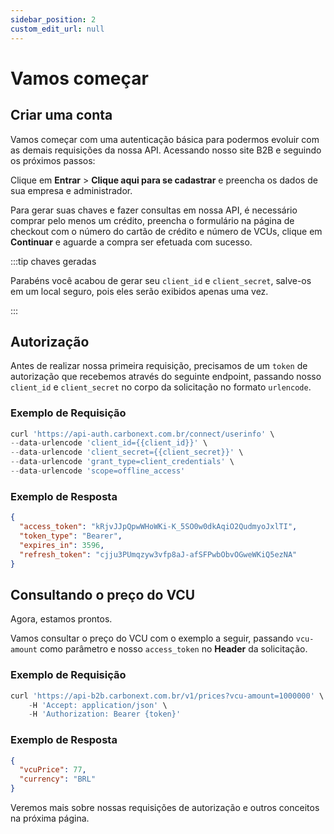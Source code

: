 ```yaml
---
sidebar_position: 2
custom_edit_url: null
---
```


# Vamos começar

## Criar uma conta

<!-- Vamos começar com uma autenticação básica para podermos evoluir com as demais requisições da nossa API. Acessando nosso [site B2B](https://b2b-hml.carbonext.com.br/) em ambiente de homologação para criar uma conta de teste realizando os seguintes passos:

Clique em **Entrar** > **Clique aqui para se cadastrar** e preencha os dados (fictícios) de sua empresa e administrador.

Para gerar suas chaves e fazer consultas em nossa API, é necessário comprar pelo menos um crédito, você pode cadastrar um cartão de crédito de teste sem autenticação
para comprar nosso VCU, preencha o formulário na página de checkout com o número do cartão `4242 4242 4242 4242` com qualquer **CVC** e qualquer **data de validade** futura, adicione o número de **VCUs** que você deseja comprar, clique em **Continuar** e aguarde a confirmação da compra. -->

Vamos começar com uma autenticação básica para podermos evoluir com as demais requisições da nossa API. Acessando nosso site B2B e seguindo os próximos passos:

Clique em **Entrar** > **Clique aqui para se cadastrar** e preencha os dados de sua empresa e administrador.

Para gerar suas chaves e fazer consultas em nossa API, é necessário comprar pelo menos um crédito, preencha o formulário na página de checkout com o número do cartão de crédito e número de VCUs, clique em **Continuar** e aguarde a compra ser efetuada com sucesso.

:::tip chaves geradas

Parabéns você acabou de gerar seu `client_id` e `client_secret`, salve-os em um local seguro, pois eles serão exibidos apenas uma vez.

:::

## Autorização

Antes de realizar nossa primeira requisição, precisamos de um `token` de autorização que recebemos através do seguinte endpoint, passando nosso `client_id` e `client_secret` no corpo da solicitação no formato `urlencode`.

### Exemplo de Requisição

```javascript
curl 'https://api-auth.carbonext.com.br/connect/userinfo' \
--data-urlencode 'client_id={{client_id}}' \
--data-urlencode 'client_secret={{client_secret}}' \
--data-urlencode 'grant_type=client_credentials' \
--data-urlencode 'scope=offline_access'
```

### Exemplo de Resposta

```json
{
  "access_token": "kRjvJJpQpwWHoWKi-K_5SO0w0dkAqiO2QudmyoJxlTI",
  "token_type": "Bearer",
  "expires_in": 3596,
  "refresh_token": "cjju3PUmqzyw3vfp8aJ-afSFPwbObvOGweWKiQ5ezNA"
}
```

## Consultando o preço do VCU

Agora, estamos prontos.

Vamos consultar o preço do VCU com o exemplo a seguir, passando `vcu-amount` como parâmetro e nosso `access_token` no **Header** da solicitação.

### Exemplo de Requisição

```javascript
curl 'https://api-b2b.carbonext.com.br/v1/prices?vcu-amount=1000000' \
    -H 'Accept: application/json' \
    -H 'Authorization: Bearer {token}'
```

### Exemplo de Resposta

```json
{
  "vcuPrice": 77,
  "currency": "BRL"
}
```

Veremos mais sobre nossas requisições de autorização e outros conceitos na próxima página.
